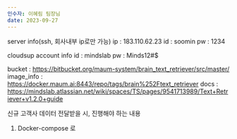 ```yaml
---
인수자: 이혜림 팀장님
date: 2023-09-27
---
```

server info(ssh, 회사내부 ip로만 가능)
ip : 183.110.62.23
id : soomin
pw : 1234

cloudsup account info
id : mindslab
pw : Minds12#$

bucket : https://bitbucket.org/maum-system/brain_text_retriever/src/master/
image_info : https://docker.maum.ai:8443/repo/tags/brain%252Ftext_retriever
docs : https://mindslab.atlassian.net/wiki/spaces/TS/pages/9541713989/Text+Retriever+v1.2.0+guide

신규 고객사 데이터 전달받을 시, 진행해야 하는 내용
1. Docker-compose 로 